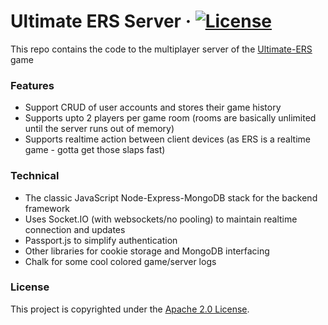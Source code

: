 # Ultimate ERS Server · [![License](https://img.shields.io/badge/License-Apache%202.0-blue.svg)](https://opensource.org/licenses/Apache-2.0)

This repo contains the code to the multiplayer server of the [Ultimate-ERS](https://github.com/kudoichika/Ultimate-ERS-Server) game

### Features
- Support CRUD of user accounts and stores their game history
- Supports upto 2 players per game room (rooms are basically unlimited until the server runs out of memory)
- Supports realtime action between client devices (as ERS is a realtime game - gotta get those slaps fast)

### Technical
- The classic JavaScript Node-Express-MongoDB stack for the backend framework
- Uses Socket.IO (with websockets/no pooling) to maintain realtime connection and updates
- Passport.js to simplify authentication
- Other libraries for cookie storage and MongoDB interfacing
- Chalk for some cool colored game/server logs

### License
This project is copyrighted under the [Apache 2.0 License](https://github.com/kudoichika/Ultimate-ERS-Server/blob/master/LICENSE).
